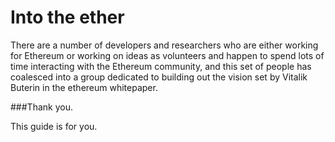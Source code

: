Into the ether
=======

There are a number of developers and researchers who are either working for Ethereum or working on ideas as volunteers and happen to spend lots of time interacting with the Ethereum community, and this set of people has coalesced into a group dedicated to building out the vision set by Vitalik Buterin in the ethereum whitepaper. 

###Thank you. 

This guide is for you.
